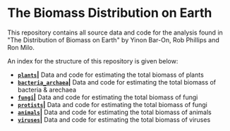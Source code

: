# The Biomass Distribution on Earth
This repository contains all source data and code for the analysis found in "The Distribution of Biomass on Earth" by Yinon Bar-On, Rob Phillips and Ron Milo.

An index for the structure of this repository is given below:

* **[`plants`](./plants)|** Data and code for estimating the total biomass of plants
* **[`bacteria_archaea`](./bacteria_archaea)|** Data and code for estimating the total biomass of bacteria & arechaea
* **[`fungi`](./fungi)|** Data and code for estimating the total biomass of fungi
* **[`protists`](./protists)|** Data and code for estimating the total biomass of fungi
* **[`animals`](./animals)|** Data and code for estimating the total biomass of animals
* **[`viruses`](./viruses)|** Data and code for estimating the total biomass of viruses
